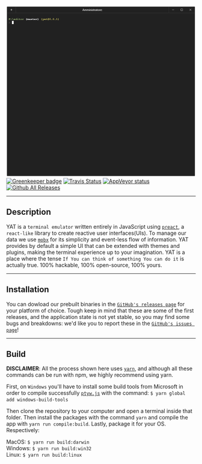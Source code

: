 ![](https://github.com/LucaT1/yat/blob/master/screenshots/first.png?raw=true)
[![Greenkeeper badge](https://badges.greenkeeper.io/LucaT1/yat.svg)](https://greenkeeper.io/)
[![Travis Status](https://travis-ci.org/LucaT1/yat.svg?branch=master)](https://travis-ci.org/LucaT1/yat)
[![AppVeyor status](https://ci.appveyor.com/api/projects/status/github/LucaT1/yat?branch=master&svg=true)
![Github All Releases](https://img.shields.io/github/downloads/LucaT1/yat/total.svg)]()

***

## Description
YAT is a `terminal emulator` written entirely in JavaScript using [`preact`](https://github.com/developit/preact), a `react-like` library to create reactive user interfaces(UIs). To manage our data we use [`mobx`](https://github.com/mobxjs/mobx) for its simplicity and event-less flow of information. YAT provides by default a simple UI that can be extended with themes and plugins, making the terminal experience up to your imagination. YAT is a place where the tense `If You can think of something You can do it` is actually true. 100% hackable, 100% open-source, 100% yours.

***

## Installation
You can dowload our prebuilt binaries in the [`GitHub's releases page`](https://github.com/LucaT1/yat/releases) for your platform of choice. Tough keep in mind that these are some of the first releases, and the application state is not yet stable, so you may find some bugs and breakdowns: we'd like you to report these in the [`GitHub's issues page`](https://github.com/LucaT1/yat/issues)!

***

## Build
**DISCLAIMER**: All the process shown here uses [`yarn`](https://yarnpkg.com), and although all these commands can be run with npm, we highly recommend using yarn.

First, on `Windows` you'll have to install some build tools from Microsoft in order to compile successfully [`ptyw.js`](https://github.com/iiegor/ptyw.js/tree/master) with the command:
`$ yarn global add windows-build-tools`

Then clone the repository to your computer and open a terminal inside that folder.
Then install the packages with the command `yarn` and compile the app with `yarn run compile:build`. Lastly, package it for your OS. Respectively:

MacOS:   `$ yarn run build:darwin`<br>
Windows: `$ yarn run build:win32`<br>
Linux:   `$ yarn run build:linux`<br>


